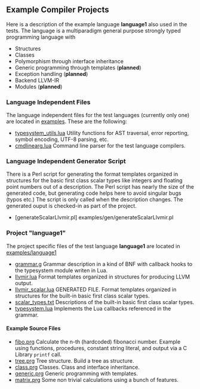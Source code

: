 ## Example Compiler Projects

Here is a description of the example language **language1** also used in the tests.
The language is a multiparadigm general purpose strongly typed programming language with 
 * Structures
 * Classes
 * Polymorphism through interface inheritance
 * Generic programming through templates (__planned__)
 * Exception handling (__planned__)
 * Backend LLVM-IR
 * Modules (__planned__)

### Language Independent Files
The language independent files for the test languages (currently only one) are located in [examples](../examples/). These are the following:

 - [typesystem_utils.lua](../examples/typesystem_utils.lua) 	Utility functions for AST traversal, error reporting, symbol encoding, UTF-8 parsing, etc.
 - [cmdlinearg.lua](../examples/cmdlinearg.lua) 	Command line parser for the test language compilers.
 
### Language Independent Generator Script
There is a Perl script for generating the format templates organized in structures for the basic first class scalar types like integers and floating point numbers out of a description. The Perl script has nearly the size of the generated code, but generating code helps here to avoid singular bugs (typos etc.) The script is only called when the description changes. The generated ouput is checked-in as part of the project.

 - [generateScalarLlvmir.pl] examples/gen/generateScalarLlvmir.pl

### Project "language1"
The project specific files of the test language **language1** are located in [examples/language1](../examples/language1)

 - [grammar.g](../examples/language1/grammar.g) Grammar description in a kind of BNF with callback hooks to the typesystem module writen in Lua.
 - [llvmir.lua](../examples/language1/llvmir.lua) Format templates organized in structures for producing LLVM output.
 - [llvmir_scalar.lua](../examples/language1/llvmir_scalar.lua) GENERATED FILE. Format templates organized in structures for the built-in basic first class scalar types. 
 - [scalar_types.txt](../examples/language1/scalar_types.txt) Descriptions of the built-in basic first class scalar types.
 - [typesystem.lua](../examples/language1/typesystem.lua) Implements the Lua callbacks referenced in the grammar.

#### Example Source Files
 - [fibo.prg](../examples/language1/sources/fibo.prg) Calculate the n-th (hardcoded) fibonacci number. Example using functions, procedures, constant string literal, and output via a C Library ```printf``` call.
 - [tree.prg](../examples/language1/sources/tree.prg) Tree structure. Build a tree as structure.
 - [class.prg](../examples/language1/sources/class.prg) Classes. Class and interface inheritance.
 - [generic.prg](../examples/language1/sources/generic.prg) Generic programming with templates.
 - [matrix.prg](../examples/language1/sources/matrix.prg) Some non trivial calculations using a bunch of features.
 

 
